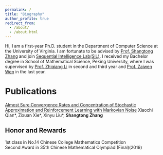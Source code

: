 ```yaml
---
permalink: /
title: "Biography"
author_profile: true
redirect_from: 
  - /about/
  - /about.html
---
```


Hi, I am a first-year Ph.D. student in the Department of Computer Science at the University of Virginia. I am fortunate to be  advised by [Prof. Shangtong Zhang](http://shangtongzhang.github.io) and join [Sequential Intelligence Lab(SIL)](https://github.com/Sequential-Intelligence-Lab). I received my Bachelor degree in School of Mathematical Science, Peking University, where I was supervised by [Prof. Zhiqiang Li](https://www.math.pku.edu.cn/teachers/lizq/) in second and third year and [Prof. Zaiwen Wen](http://faculty.bicmr.pku.edu.cn/~wenzw/group.html) in the last year.

Publications
======

[Almost Sure Convergence Rates and Concentration of Stochastic Approximation and Reinforcement Learning with Markovian Noise](https://arxiv.org/abs/2411.13711)
Xiaochi Qian\*, Zixuan Xie\*, Xinyu Liu\*, **Shangtong Zhang**

Honor and Rewards
------
1st class in No.14 Chinese College Mathematics Competition  
Second Award in 35th Chinese Mathematical Olympiad (Final)(2019)
